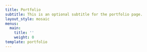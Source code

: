 ```yaml
---
title: Portfolio
subtitle: This is an optional subtitle for the portfolio page.
layout_style: mosaic
menus:
  main:
    title: ''
    weight: 0
template: portfolio
---
```

